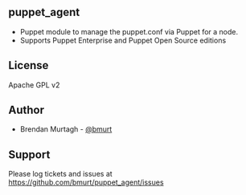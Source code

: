 puppet_agent 
-------

* Puppet module to manage the puppet.conf via Puppet for a node. 
* Supports Puppet Enterprise and Puppet Open Source editions

License
-------

Apache GPL v2

Author
-------

* Brendan Murtagh - [@bmurt](https://github.com/bmurt/)

Support
-------

Please log tickets and issues at https://github.com/bmurt/puppet_agent/issues